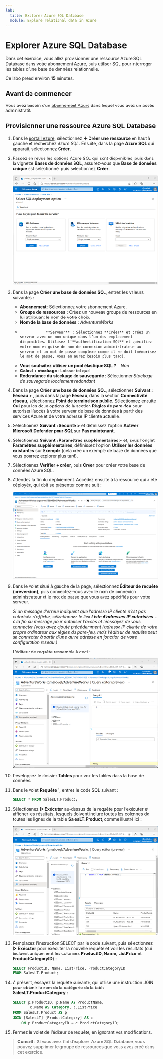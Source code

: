 ```yaml
---
lab:
  title: Explorer Azure SQL Database
  module: Explore relational data in Azure
---
```


# <a name="explore-azure-sql-database"></a>Explorer Azure SQL Database

Dans cet exercice, vous allez provisionner une ressource Azure SQL Database dans votre abonnement Azure, puis utiliser SQL pour interroger les tables d’une base de données relationnelle.

Ce labo prend environ **15** minutes.

## <a name="before-you-start"></a>Avant de commencer

Vous avez besoin d’un [abonnement Azure](https://azure.microsoft.com/free) dans lequel vous avez un accès administratif.

## <a name="provision-an-azure-sql-database-resource"></a>Provisionner une ressource Azure SQL Database

1. Dans le [portail Azure](https://portal.azure.com?azure-portal=true), sélectionnez **&#65291; Créer une ressource**  en haut à gauche et recherchez *Azure SQL*. Ensuite, dans la page **Azure SQL** qui apparaît, sélectionnez **Créer**.

1. Passez en revue les options Azure SQL qui sont disponibles, puis dans la vignette **Bases de données SQL**, assurez-vous que **Base de données unique** est sélectionné, puis sélectionnez **Créer**.

    ![Capture d’écran du portail Azure, montrant la page Azure SQL.](images//azure-sql-portal.png)

1. Dans la page **Créer une base de données SQL**, entrez les valeurs suivantes :
    - **Abonnement**: Sélectionnez votre abonnement Azure.
    - **Groupe de ressources** : Créez un nouveau groupe de ressources en lui attribuant le nom de votre choix.
    - **Nom de la base de données** : *AdventureWorks*
    -                 **Serveur** : Sélectionnez **Créer** et créez un serveur avec un nom unique dans l’un des emplacement disponibles. Utilisez l’**authentification SQL** et spécifiez votre nom en guise de nom de connexion administrateur au serveur et un mot de passe complexe comme il se doit (mémorisez le mot de passe, vous en aurez besoin plus tard).
    - **Vous souhaitez utiliser un pool élastique SQL ?**  : *Non*
    - **Calcul + stockage** : Laisser tel quel
    - **Redondance du stockage de sauvegarde** : Sélectionner *Stockage de sauvegarde localement redondant*

1. Dans la page **Créer une base de données SQL**, sélectionnez **Suivant : Réseau >** , puis dans la page **Réseau**, dans la section **Connectivité réseau**, sélectionnez **Point de terminaison public**. Sélectionnez ensuite **Oui** pour les deux options de la section **Règles de pare-feu** pour autoriser l’accès à votre serveur de base de données à partir des services Azure et de votre adresse IP cliente actuelle.

1. Sélectionnez **Suivant : Sécurité >** et définissez l’option **Activer Microsoft Defender pour SQL** sur **Pas maintenant**.

1. Sélectionnez **Suivant : Paramètres supplémentaires >** et, sous l’onglet **Paramètres supplémentaires**, définissez l’option **Utiliser les données existantes** sur **Exemple** (cela crée un exemple de base de données que vous pourrez explorer plus tard).

1. Sélectionnez **Vérifier + créer**, puis **Créer** pour créer votre base de données Azure SQL.

1. Attendez la fin du déploiement. Accédez ensuite à la ressource qui a été déployée, qui doit se présenter comme suit :

    ![Capture d’écran du portail Azure, montrant la page SQL Database.](images//sql-database-portal.png)

1. Dans le volet situé à gauche de la page, sélectionnez **Éditeur de requête (préversion)**, puis connectez-vous avec le nom de connexion administrateur et le mot de passe que vous avez spécifiés pour votre serveur.
    
    *Si un message d’erreur indiquant que l’adresse IP cliente n’est pas autorisée s’affiche, sélectionnez le lien **Liste d’adresses IP autorisées...** à la fin du message pour autoriser l’accès et réessayez de vous connecter (vous avez ajouté précédemment l’adresse IP cliente de votre propre ordinateur aux règles du pare-feu, mais l’éditeur de requête peut se connecter à partir d’une autre adresse en fonction de votre configuration réseau.)*
    
    L’éditeur de requête ressemble à ceci :
    
    ![Capture d’écran du portail Azure, montrant l’éditeur de requête.](images//query-editor.png)

1. Développez le dossier **Tables** pour voir les tables dans la base de données.

1. Dans le volet **Requête 1**, entrez le code SQL suivant :

    ```sql
    SELECT * FROM SalesLT.Product;
    ```

1. Sélectionnez **&#9655; Exécuter** au-dessus de la requête pour l’exécuter et afficher les résultats, lesquels doivent inclure toutes les colonnes de toutes les lignes de la table **SalesLT.Product**, comme illustré ici :

    ![Capture d’écran du portail Azure, montrant l’éditeur de requête avec les résultats de la requête.](images//sql-query-results.png)

1. Remplacez l’instruction SELECT par le code suivant, puis sélectionnez **&#9655; Exécuter** pour exécuter la nouvelle requête et voir les résultats (qui incluent uniquement les colonnes **ProductID**, **Name**, **ListPrice** et **ProductCategoryID**) :

    ```sql
    SELECT ProductID, Name, ListPrice, ProductCategoryID
    FROM SalesLT.Product;
    ```

1. À présent, essayez la requête suivante, qui utilise une instruction JOIN pour obtenir le nom de la catégorie de la table **SalesLT.ProductCategory** :

    ```sql
    SELECT p.ProductID, p.Name AS ProductName,
            c.Name AS Category, p.ListPrice
    FROM SalesLT.Product AS p
    JOIN [SalesLT].[ProductCategory] AS c
        ON p.ProductCategoryID = c.ProductCategoryID;
    ```

1. Fermez le volet de l’éditeur de requête, en ignorant vos modifications.

> **Conseil** : Si vous avez fini d’explorer Azure SQL Database, vous pouvez supprimer le groupe de ressources que vous avez créé dans cet exercice.
